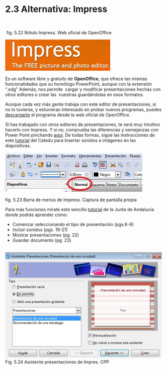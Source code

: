 # 2.3 Alternativa: Impress

 

 fig. 5.22 Rótulo Impress. Web oficial de OpenOffice


![Rótulo de Impress de la página principal de OpenOffice](img/impress.jpg "Rótulo de Impress")


Es un software libre y gratuito de **OpenOffice**, que ofrece las mismas funcionalidades que su homólogo PowerPoint, aunque con la extensión “.odg” Además, nos permite  cargar y modificar presentaciones hechas con otros editores o crear las  nuestras guardándolas en esos formatos.

Aunque cada vez más gente trabaja con este editor de presentaciones, si no lo tuvieras, y estuvieras interesado en probar nuevos programas, puedes [descargarte](http://download.openoffice.org/index.html "Descarga Impress desde web OpenOffice") el programa desde la web oficial de OpenOffice.[  
](http://download.openoffice.org/index.html)

Si has trabajado con otros editores de presentaciones, te será muy intuitivo hacerlo con Impress. Y si no, comprueba las diferencias y semejanzas con Power Point pinchando [aquí](http://es.scribd.com/doc/13629415/Compracion-Impress-Powerpoint-y-Presentacion "Tutorial comparando Impress y Power Point"). De todas formas, sigue las instrucciones de este [tutorial](http://www.catedu.es/facilytic/2013/10/10/presentaciones-impress-y-powerpoint/ "Tutorial Catedu sobre Impress") del Catedu para insertar sonidos e imágenes en las diapositivas.


![Barra de menu de Impress](img/menu_impress.jpg "Barra de menú de Impress")


fig. 5.23 Barra de menús de Impress. Captura de pantalla propia

Para más funciones mírate este sencillo [tutorial](http://www.juntadeandalucia.es/averroes/~21003104/zona_tic/tutoriales/basicoImpress.pdf "Tutorial Juan Andalucía sobre Impress") de la Junta de Andalucía donde podrás aprender cómo:

*   Comenzar seleccionando el tipo de presentación (pgs.6-9)
*   Incluir sonidos (pgs. 19-21)
*   Mostrar presentaciones (pg. 22)
*   Guardar documento (pg. 23)


 ![Asistente presentaciones de Impress](img/asistentepresentacionimpress.jpg "Asistente presentaciones de Impress")Fig. 5.24 Asistente presentaciones de Impres. CPP


